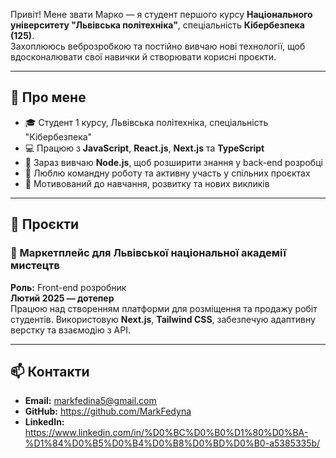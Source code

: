 Привіт! Мене звати Марко — я студент першого курсу **Національного університету "Львівська політехніка"**, спеціальність **Кібербезпека (125)**.  
Захоплююсь веброзробкою та постійно вивчаю нові технології, щоб вдосконалювати свої навички й створювати корисні проєкти.

---

## 💼 Про мене

- 🎓 Студент 1 курсу, Львівська політехніка, спеціальність "Кібербезпека"
- 💻 Працюю з **JavaScript**, **React.js**, **Next.js** та **TypeScript**
- 🌱 Зараз вивчаю **Node.js**, щоб розширити знання у back-end розробці
- 🤝 Люблю командну роботу та активну участь у спільних проєктах
- 🚀 Мотивований до навчання, розвитку та нових викликів

---

## 🧩 Проєкти

### 🎨 Маркетплейс для Львівської національної академії мистецтв  
**Роль:** Front-end розробник  
**Лютий 2025 — дотепер**  
Працюю над створенням платформи для розміщення та продажу робіт студентів. Використовую **Next.js**, **Tailwind CSS**, забезпечую адаптивну верстку та взаємодію з API.

---

## 📫 Контакти

- **Email:** markfedina5@gmail.com  
- **GitHub:** https://github.com/MarkFedyna
- **LinkedIn:** https://www.linkedin.com/in/%D0%BC%D0%B0%D1%80%D0%BA-%D1%84%D0%B5%D0%B4%D0%B8%D0%BD%D0%B0-a5385335b/
